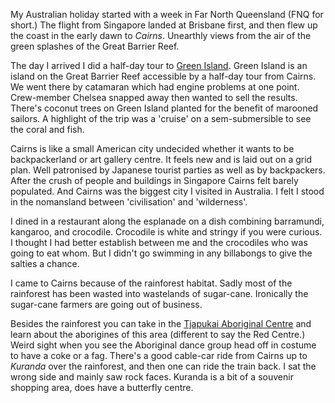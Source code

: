 My Australian holiday started with a week in Far North Queensland (FNQ for short.) The flight from Singapore landed at Brisbane first, and then flew up the coast in the early dawn to *Cairns*.  Unearthly views from the air of the green splashes of the Great Barrier Reef.

The day I arrived I did a half-day tour to [Green Island](https://greenisland.com.au/). Green Island is an island on the Great Barrier Reef accessible by a half-day tour from Cairns. We went there by catamaran which had engine problems at one point. Crew-member Chelsea snapped away then wanted to sell the results. There's coconut trees on Green Island planted for the benefit of marooned sailors. A highlight of the trip was a 'cruise' on a sem-submersible to see the coral and fish.

Cairns is like a small American city undecided whether it wants to be backpackerland or art gallery centre. It feels new and is laid out on a grid plan. Well patronised by Japanese tourist parties as well as by backpackers. After the crush of people and buildings in Singapore Cairns felt barely populated. And Cairns was the biggest city I visited in Australia. I felt I stood in the nomansland between 'civilisation' and 'wilderness'.

I dined in a restaurant along the esplanade on a dish combining barramundi, kangaroo, and crocodile. Crocodile is white and stringy if you were curious. I thought I had better establish between me and the crocodiles who was going to eat whom. But I didn't go swimming in any billabongs to give the salties a chance.

I came to Cairns because of the rainforest habitat. Sadly most of the rainforest has been wasted into wastelands of sugar-cane. Ironically the sugar-cane farmers are going out of business.

Besides the rainforest you can take in the [Tjapukai Aboriginal Centre](https://www.tjapukai.com.au/) and learn about the aborigines of this area (different to say the Red Centre.) Weird sight when you see the Aboriginal dance group head off in costume to have a coke or a fag. There's a good cable-car ride from Cairns up to *Kuranda* over the rainforest, and then one can ride the train back. I sat the wrong side and mainly saw rock faces. Kuranda is a bit of a souvenir shopping area, does have a butterfly centre.
